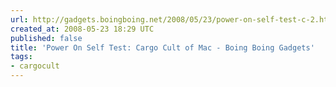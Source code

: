 ```yaml
---
url: http://gadgets.boingboing.net/2008/05/23/power-on-self-test-c-2.html#comments
created_at: 2008-05-23 18:29 UTC
published: false
title: 'Power On Self Test: Cargo Cult of Mac - Boing Boing Gadgets'
tags:
- cargocult
---
```




